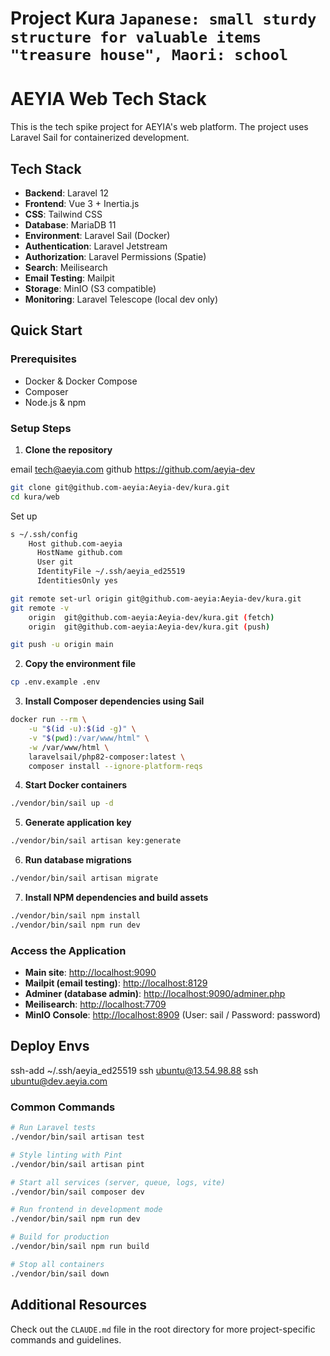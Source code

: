 # Project Kura  `Japanese: small sturdy structure for valuable items "treasure house", Maori: school`

# AEYIA Web Tech Stack

This is the tech spike project for AEYIA's web platform. The project uses Laravel Sail for containerized development.

## Tech Stack

- **Backend**: Laravel 12
- **Frontend**: Vue 3 + Inertia.js
- **CSS**: Tailwind CSS
- **Database**: MariaDB 11
- **Environment**: Laravel Sail (Docker)
- **Authentication**: Laravel Jetstream
- **Authorization**: Laravel Permissions (Spatie)
- **Search**: Meilisearch
- **Email Testing**: Mailpit
- **Storage**: MinIO (S3 compatible)
- **Monitoring**: Laravel Telescope (local dev only)

## Quick Start

### Prerequisites

- Docker & Docker Compose
- Composer
- Node.js & npm

### Setup Steps

1. **Clone the repository**

email tech@aeyia.com
github  https://github.com/aeyia-dev

```bash
git clone git@github.com-aeyia:Aeyia-dev/kura.git
cd kura/web
```

Set up

```sh
s ~/.ssh/config
    Host github.com-aeyia
      HostName github.com
      User git
      IdentityFile ~/.ssh/aeyia_ed25519
      IdentitiesOnly yes

git remote set-url origin git@github.com-aeyia:Aeyia-dev/kura.git
git remote -v
    origin  git@github.com-aeyia:Aeyia-dev/kura.git (fetch)
    origin  git@github.com-aeyia:Aeyia-dev/kura.git (push)

git push -u origin main
```

2. **Copy the environment file**

```bash
cp .env.example .env
```

3. **Install Composer dependencies using Sail**

```bash
docker run --rm \
    -u "$(id -u):$(id -g)" \
    -v "$(pwd):/var/www/html" \
    -w /var/www/html \
    laravelsail/php82-composer:latest \
    composer install --ignore-platform-reqs
```

4. **Start Docker containers**

```bash
./vendor/bin/sail up -d
```

5. **Generate application key**

```bash
./vendor/bin/sail artisan key:generate
```

6. **Run database migrations**

```bash
./vendor/bin/sail artisan migrate
```

7. **Install NPM dependencies and build assets**

```bash
./vendor/bin/sail npm install
./vendor/bin/sail npm run dev
```

### Access the Application

- **Main site**: [http://localhost:9090](http://localhost:9090)
- **Mailpit (email testing)**: [http://localhost:8129](http://localhost:8129)
- **Adminer (database admin)**: [http://localhost:9090/adminer.php](http://localhost:9090/adminer.php)
- **Meilisearch**: [http://localhost:7709](http://localhost:7709)
- **MinIO Console**: [http://localhost:8909](http://localhost:8909) (User: sail / Password: password)

## Deploy Envs

ssh-add  ~/.ssh/aeyia_ed25519
ssh ubuntu@13.54.98.88
ssh ubuntu@dev.aeyia.com


### Common Commands

```bash
# Run Laravel tests
./vendor/bin/sail artisan test

# Style linting with Pint
./vendor/bin/sail artisan pint

# Start all services (server, queue, logs, vite)
./vendor/bin/sail composer dev

# Run frontend in development mode
./vendor/bin/sail npm run dev

# Build for production
./vendor/bin/sail npm run build

# Stop all containers
./vendor/bin/sail down
```

## Additional Resources

Check out the `CLAUDE.md` file in the root directory for more project-specific commands and guidelines.
